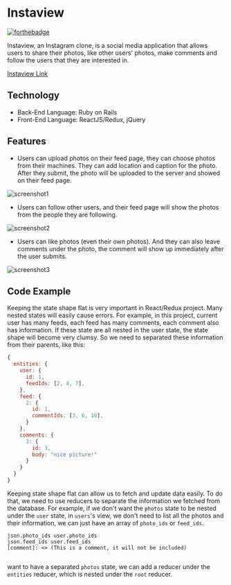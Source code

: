 # Instaview
[![forthebadge](http://forthebadge.com/images/badges/made-with-ruby.svg)](http://forthebadge.com)

Instaview, an Instagram clone, is a social media application that allows users to share their photos, like other users' photos, make comments and follow the users that they are interested in.

[Instaview Link](https://instaview-app.herokuapp.com/)

## Technology
* Back-End Language: Ruby on Rails
* Front-End Language: ReactJS/Redux, jQuery

## Features
* Users can upload photos on their feed page, they can choose photos from their machines. They can add location and caption for the photo. After they submit, the photo will be uploaded to the server and showed on their feed page.


![screenshot1](https://github.com/chaofan85/Instaview/blob/master/docs/screenshot1.png?raw=true)


* Users can follow other users, and their feed page will show the photos from the people they are following.


![screenshot2](https://github.com/chaofan85/Instaview/blob/master/docs/screenshot2.png?raw=true)


* Users can like photos (even their own photos). And they can also leave comments under the photo, the comment will show up immediately after the user submits.


![screenshot3](https://github.com/chaofan85/Instaview/blob/master/docs/screenshot3.png?raw=true)

## Code Example

Keeping the state shape flat is very important in React/Redux project. Many nested states will easily cause errors. For example, in this project, current user has many feeds, each feed has many comments, each comment also has information. If these state are all nested in the user state, the state shape will become very clumsy. So we need to separated these information from their parents, like this:

```js
{
  entities: {
    user: {
      id: 1,
      feedIds: [2, 4, 7],
    },
    feed: {
      2: {
        id: 1,
        commentIds: [3, 6, 10],
      }
    },
    comments: {
      3: {
        id: 3,
        body: "nice picture!"
      }
    }
  }
}

```

Keeping state shape flat can allow us to fetch and update data easily. To do that, we need to use reducers to separate the information we fetched from the database. For example, if we don't want the `photos` state to be
nested under the `user` state, in `users`'s view, we don't need to list all the photos and their information, we can just have an array of `photo_ids` or `feed_ids`.
```
json.photo_ids user.photo_ids
json.feed_ids user.feed_ids
[comment]: <> (This is a comment, it will not be included)
```

```

```

want to have a separated `photos` state, we can add a reducer under the  `entities` reducer, which is nested under the `root` reducer.
